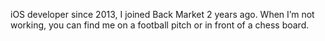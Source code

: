 iOS developer since 2013, I joined Back Market 2 years ago. When I’m not working, you can find me on a football pitch or in front of a chess board.